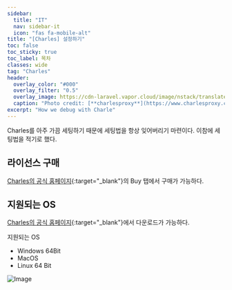 ```yaml
---
sidebar:
  title: "IT"
  nav: sidebar-it
  icon: "fas fa-mobile-alt"
title: "[Charles] 설정하기"
toc: false
toc_sticky: true
toc_label: 목차
classes: wide
tag: "Charles"
header:
  overlay_color: "#000"
  overlay_filter: "0.5"
  overlay_image: https://cdn-laravel.vapor.cloud/image/nstack/translate_values/charles_IPjFgz7Fvv.png
  caption: "Photo credit: [**charlesproxy**](https://www.charlesproxy.com/)"
excerpt: "How we debug with Charle"
---
```

Charles를 아주 가끔 세팅하기 때문에 세팅법을 항상 잊어버리기 마련이다. 이참에 세팅법을 적기로 했다.

## 라이선스 구매
[<i class="fas fa-link"></i> Charles의 공식 홈페이지](https://www.charlesproxy.com/buy/){:target="_blank"}의 Buy 탭에서 구매가 가능하다.  


## 지원되는 OS
[<i class="fas fa-link"></i> Charles의 공식 홈페이지](https://www.charlesproxy.com/download/){:target="_blank"}에서 다운로드가 가능하다.

지원되는 OS
- Windows 64Bit  
- MacOS
- Linux 64 Bit

![Image](https://drive.google.com/uc?export=view&id=1deYC8bZFdnIuvoHJQPaCdcoI04H1HRIJ)    

